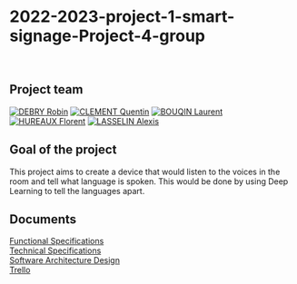# 2022-2023-project-1-smart-signage-Project-4-group

<br>

## Project team
[![DEBRY Robin](https://avatars.githubusercontent.com/u/91249812?v=4)](https://github.com/robin-debry)
[![CLEMENT Quentin](https://avatars.githubusercontent.com/u/91249878?v=4)](https://github.com/Quentin-Clement)
[![BOUQIN Laurent](https://avatars.githubusercontent.com/u/71769489?v=4)](https://github.com/laurentbouquin)
[![HUREAUX Florent](https://avatars.githubusercontent.com/u/71769655?v=4)](https://github.com/florenthureaux)
[![LASSELIN Alexis](https://avatars.githubusercontent.com/u/114481578?v=4)](https://github.com/AlexisLasselin)

## Goal of the project
This project aims to create a device that would listen to the voices in the room and tell what language is spoken.
This would be done by using Deep Learning to tell the languages apart.

## Documents

[Functional Specifications](Documents/Functional.md) <br>
[Technical Specifications](Documents/Technical.md) <br>
[Software Architecture Design](Documents/SoftwareArchitecture.jpeg) <br>
[Trello](https://trello.com/invite/b/J0aQL5A5/60d4e8318745b13c99a16d7972631cad/algosupproject5b)

